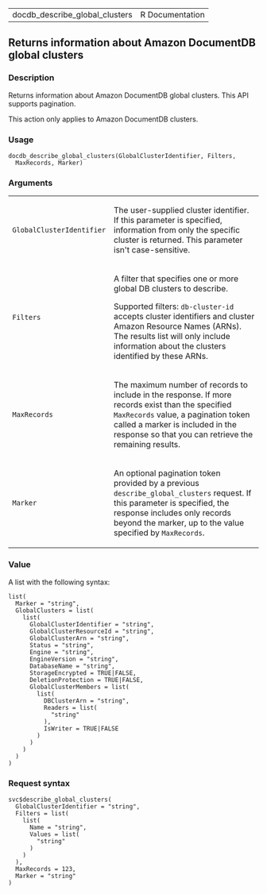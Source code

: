 <table style="width: 100%;">
<tbody>
<tr class="odd">
<td>docdb_describe_global_clusters</td>
<td style="text-align: right;">R Documentation</td>
</tr>
</tbody>
</table>

## Returns information about Amazon DocumentDB global clusters

### Description

Returns information about Amazon DocumentDB global clusters. This API
supports pagination.

This action only applies to Amazon DocumentDB clusters.

### Usage

    docdb_describe_global_clusters(GlobalClusterIdentifier, Filters,
      MaxRecords, Marker)

### Arguments

<table>
<colgroup>
<col style="width: 35%" />
<col style="width: 65%" />
</colgroup>
<tbody>
<tr class="odd">
<td><code
id="docdb_describe_global_clusters_:_GlobalClusterIdentifier">GlobalClusterIdentifier</code></td>
<td><p>The user-supplied cluster identifier. If this parameter is
specified, information from only the specific cluster is returned. This
parameter isn't case-sensitive.</p></td>
</tr>
<tr class="even">
<td><code
id="docdb_describe_global_clusters_:_Filters">Filters</code></td>
<td><p>A filter that specifies one or more global DB clusters to
describe.</p>
<p>Supported filters: <code>db-cluster-id</code> accepts cluster
identifiers and cluster Amazon Resource Names (ARNs). The results list
will only include information about the clusters identified by these
ARNs.</p></td>
</tr>
<tr class="odd">
<td><code
id="docdb_describe_global_clusters_:_MaxRecords">MaxRecords</code></td>
<td><p>The maximum number of records to include in the response. If more
records exist than the specified <code>MaxRecords</code> value, a
pagination token called a marker is included in the response so that you
can retrieve the remaining results.</p></td>
</tr>
<tr class="even">
<td><code
id="docdb_describe_global_clusters_:_Marker">Marker</code></td>
<td><p>An optional pagination token provided by a previous
<code>describe_global_clusters</code> request. If this parameter is
specified, the response includes only records beyond the marker, up to
the value specified by <code>MaxRecords</code>.</p></td>
</tr>
</tbody>
</table>

### Value

A list with the following syntax:

    list(
      Marker = "string",
      GlobalClusters = list(
        list(
          GlobalClusterIdentifier = "string",
          GlobalClusterResourceId = "string",
          GlobalClusterArn = "string",
          Status = "string",
          Engine = "string",
          EngineVersion = "string",
          DatabaseName = "string",
          StorageEncrypted = TRUE|FALSE,
          DeletionProtection = TRUE|FALSE,
          GlobalClusterMembers = list(
            list(
              DBClusterArn = "string",
              Readers = list(
                "string"
              ),
              IsWriter = TRUE|FALSE
            )
          )
        )
      )
    )

### Request syntax

    svc$describe_global_clusters(
      GlobalClusterIdentifier = "string",
      Filters = list(
        list(
          Name = "string",
          Values = list(
            "string"
          )
        )
      ),
      MaxRecords = 123,
      Marker = "string"
    )
